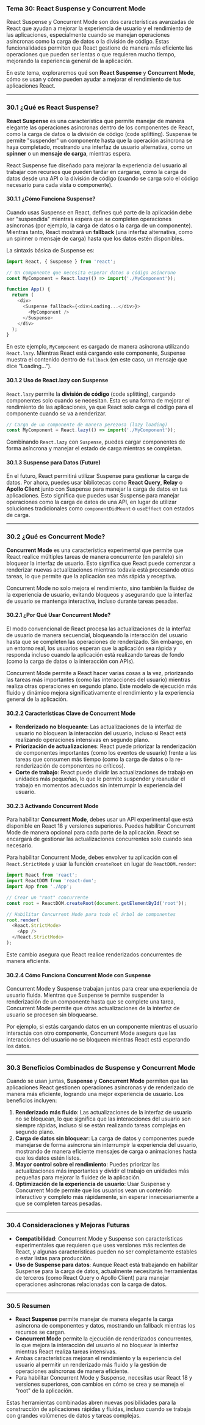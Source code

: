 ### **Tema 30: React Suspense y Concurrent Mode**

React Suspense y Concurrent Mode son dos características avanzadas de React que ayudan a mejorar la experiencia de usuario y el rendimiento de las aplicaciones, especialmente cuando se manejan operaciones asíncronas como la carga de datos o la división de código. Estas funcionalidades permiten que React gestione de manera más eficiente las operaciones que pueden ser lentas o que requieren mucho tiempo, mejorando la experiencia general de la aplicación.

En este tema, exploraremos qué son **React Suspense** y **Concurrent Mode**, cómo se usan y cómo pueden ayudar a mejorar el rendimiento de tus aplicaciones React.

---

### **30.1 ¿Qué es React Suspense?**

**React Suspense** es una característica que permite manejar de manera elegante las operaciones asíncronas dentro de los componentes de React, como la carga de datos o la división de código (code splitting). Suspense te permite "suspender" un componente hasta que la operación asíncrona se haya completado, mostrando una interfaz de usuario alternativa, como un **spinner** o un **mensaje de carga**, mientras espera.

React Suspense fue diseñado para mejorar la experiencia del usuario al trabajar con recursos que pueden tardar en cargarse, como la carga de datos desde una API o la división de código (cuando se carga solo el código necesario para cada vista o componente).

#### **30.1.1 ¿Cómo Funciona Suspense?**

Cuando usas Suspense en React, defines qué parte de la aplicación debe ser "suspendida" mientras espera que se completen operaciones asíncronas (por ejemplo, la carga de datos o la carga de un componente). Mientras tanto, React mostrará un **fallback** (una interfaz alternativa, como un spinner o mensaje de carga) hasta que los datos estén disponibles.

La sintaxis básica de Suspense es:

```javascript
import React, { Suspense } from 'react';

// Un componente que necesita esperar datos o código asíncrono
const MyComponent = React.lazy(() => import('./MyComponent'));

function App() {
  return (
    <div>
      <Suspense fallback={<div>Loading...</div>}>
        <MyComponent />
      </Suspense>
    </div>
  );
}
```

En este ejemplo, `MyComponent` es cargado de manera asíncrona utilizando `React.lazy`. Mientras React está cargando este componente, Suspense muestra el contenido dentro de `fallback` (en este caso, un mensaje que dice "Loading...").

#### **30.1.2 Uso de React.lazy con Suspense**

`React.lazy` permite la **división de código** (code splitting), cargando componentes solo cuando se necesitan. Esta es una forma de mejorar el rendimiento de las aplicaciones, ya que React solo carga el código para el componente cuando se va a renderizar.

```javascript
// Carga de un componente de manera perezosa (lazy loading)
const MyComponent = React.lazy(() => import('./MyComponent'));
```

Combinando `React.lazy` con `Suspense`, puedes cargar componentes de forma asíncrona y manejar el estado de carga mientras se completan.

#### **30.1.3 Suspense para Datos (Future)**

En el futuro, React permitirá utilizar Suspense para gestionar la carga de datos. Por ahora, puedes usar bibliotecas como **React Query**, **Relay** o **Apollo Client** junto con Suspense para manejar la carga de datos en tus aplicaciones. Esto significa que puedes usar Suspense para manejar operaciones como la carga de datos de una API, en lugar de utilizar soluciones tradicionales como `componentDidMount` o `useEffect` con estados de carga.

---

### **30.2 ¿Qué es Concurrent Mode?**

**Concurrent Mode** es una característica experimental que permite que React realice múltiples tareas de manera concurrente (en paralelo) sin bloquear la interfaz de usuario. Esto significa que React puede comenzar a renderizar nuevas actualizaciones mientras todavía está procesando otras tareas, lo que permite que la aplicación sea más rápida y receptiva.

Concurrent Mode no solo mejora el rendimiento, sino también la fluidez de la experiencia de usuario, evitando bloqueos y asegurando que la interfaz de usuario se mantenga interactiva, incluso durante tareas pesadas.

#### **30.2.1 ¿Por Qué Usar Concurrent Mode?**

El modo convencional de React procesa las actualizaciones de la interfaz de usuario de manera secuencial, bloqueando la interacción del usuario hasta que se completen las operaciones de renderizado. Sin embargo, en un entorno real, los usuarios esperan que la aplicación sea rápida y responda incluso cuando la aplicación está realizando tareas de fondo (como la carga de datos o la interacción con APIs).

Concurrent Mode permite a React hacer varias cosas a la vez, priorizando las tareas más importantes (como las interacciones del usuario) mientras realiza otras operaciones en segundo plano. Este modelo de ejecución más fluido y dinámico mejora significativamente el rendimiento y la experiencia general de la aplicación.

#### **30.2.2 Características Clave de Concurrent Mode**

- **Renderizado no bloqueante**: Las actualizaciones de la interfaz de usuario no bloquean la interacción del usuario, incluso si React está realizando operaciones intensivas en segundo plano.
- **Priorización de actualizaciones**: React puede priorizar la renderización de componentes importantes (como los eventos de usuario) frente a las tareas que consumen más tiempo (como la carga de datos o la re-renderización de componentes no críticos).
- **Corte de trabajo**: React puede dividir las actualizaciones de trabajo en unidades más pequeñas, lo que le permite suspender y reanudar el trabajo en momentos adecuados sin interrumpir la experiencia del usuario.

#### **30.2.3 Activando Concurrent Mode**

Para habilitar **Concurrent Mode**, debes usar un API experimental que está disponible en React 18 y versiones superiores. Puedes habilitar Concurrent Mode de manera opcional para cada parte de la aplicación. React se encargará de gestionar las actualizaciones concurrentes solo cuando sea necesario.

Para habilitar Concurrent Mode, debes envolver tu aplicación con el `React.StrictMode` y usar la función `createRoot` en lugar de `ReactDOM.render`:

```javascript
import React from 'react';
import ReactDOM from 'react-dom';
import App from './App';

// Crear un "root" concurrente
const root = ReactDOM.createRoot(document.getElementById('root'));

// Habilitar Concurrent Mode para todo el árbol de componentes
root.render(
  <React.StrictMode>
    <App />
  </React.StrictMode>
);
```

Este cambio asegura que React realice renderizados concurrentes de manera eficiente.

#### **30.2.4 Cómo Funciona Concurrent Mode con Suspense**

Concurrent Mode y Suspense trabajan juntos para crear una experiencia de usuario fluida. Mientras que Suspense te permite suspender la renderización de un componente hasta que se complete una tarea, Concurrent Mode permite que otras actualizaciones de la interfaz de usuario se procesen sin bloquearse.

Por ejemplo, si estás cargando datos en un componente mientras el usuario interactúa con otro componente, Concurrent Mode asegura que las interacciones del usuario no se bloqueen mientras React está esperando los datos.

---

### **30.3 Beneficios Combinados de Suspense y Concurrent Mode**

Cuando se usan juntas, **Suspense** y **Concurrent Mode** permiten que las aplicaciones React gestionen operaciones asíncronas y de renderizado de manera más eficiente, logrando una mejor experiencia de usuario. Los beneficios incluyen:

1. **Renderizado más fluido**: Las actualizaciones de la interfaz de usuario no se bloquean, lo que significa que las interacciones del usuario son siempre rápidas, incluso si se están realizando tareas complejas en segundo plano.
2. **Carga de datos sin bloquear**: La carga de datos y componentes puede manejarse de forma asíncrona sin interrumpir la experiencia del usuario, mostrando de manera eficiente mensajes de carga o animaciones hasta que los datos estén listos.
3. **Mayor control sobre el rendimiento**: Puedes priorizar las actualizaciones más importantes y dividir el trabajo en unidades más pequeñas para mejorar la fluidez de la aplicación.
4. **Optimización de la experiencia de usuario**: Usar Suspense y Concurrent Mode permite que los usuarios vean un contenido interactivo y completo más rápidamente, sin esperar innecesariamente a que se completen tareas pesadas.

---

### **30.4 Consideraciones y Mejoras Futuras**

- **Compatibilidad**: Concurrent Mode y Suspense son características experimentales que requieren que uses versiones más recientes de React, y algunas características pueden no ser completamente estables o estar listas para producción.
- **Uso de Suspense para datos**: Aunque React está trabajando en habilitar Suspense para la carga de datos, actualmente necesitarás herramientas de terceros (como React Query o Apollo Client) para manejar operaciones asíncronas relacionadas con la carga de datos.

---

### **30.5 Resumen**

- **React Suspense** permite manejar de manera elegante la carga asíncrona de componentes y datos, mostrando un fallback mientras los recursos se cargan.
- **Concurrent Mode** permite la ejecución de renderizados concurrentes, lo que mejora la interacción del usuario al no bloquear la interfaz mientras React realiza tareas intensivas.
- Ambas características mejoran el rendimiento y la experiencia del usuario al permitir un renderizado más fluido y la gestión de operaciones asíncronas de manera eficiente.
- Para habilitar Concurrent Mode y Suspense, necesitas usar React 18 y versiones superiores, con cambios en cómo se crea y se maneja el "root" de la aplicación.

Estas herramientas combinadas abren nuevas posibilidades para la construcción de aplicaciones rápidas y fluidas, incluso cuando se trabaja con grandes volúmenes de datos y tareas complejas.